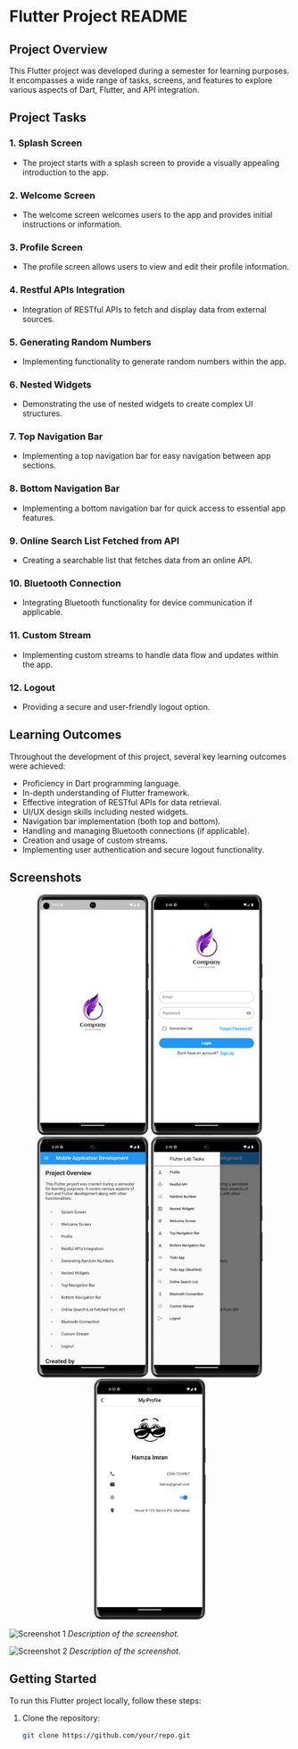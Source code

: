# Flutter Project README

## Project Overview

This Flutter project was developed during a semester for learning purposes. It encompasses a wide range of tasks, screens, and features to explore various aspects of Dart, Flutter, and API integration.

## Project Tasks

### 1. Splash Screen

- The project starts with a splash screen to provide a visually appealing introduction to the app.

### 2. Welcome Screen

- The welcome screen welcomes users to the app and provides initial instructions or information.

### 3. Profile Screen

- The profile screen allows users to view and edit their profile information.

### 4. Restful APIs Integration

- Integration of RESTful APIs to fetch and display data from external sources.

### 5. Generating Random Numbers

- Implementing functionality to generate random numbers within the app.

### 6. Nested Widgets

- Demonstrating the use of nested widgets to create complex UI structures.

### 7. Top Navigation Bar

- Implementing a top navigation bar for easy navigation between app sections.

### 8. Bottom Navigation Bar

- Implementing a bottom navigation bar for quick access to essential app features.

### 9. Online Search List Fetched from API

- Creating a searchable list that fetches data from an online API.

### 10. Bluetooth Connection

- Integrating Bluetooth functionality for device communication if applicable.

### 11. Custom Stream

- Implementing custom streams to handle data flow and updates within the app.

### 12. Logout

- Providing a secure and user-friendly logout option.

## Learning Outcomes

Throughout the development of this project, several key learning outcomes were achieved:

- Proficiency in Dart programming language.
- In-depth understanding of Flutter framework.
- Effective integration of RESTful APIs for data retrieval.
- UI/UX design skills including nested widgets.
- Navigation bar implementation (both top and bottom).
- Handling and managing Bluetooth connections (if applicable).
- Creation and usage of custom streams.
- Implementing user authentication and secure logout functionality.

## Screenshots


<p align="center">
  <img src="assets/screenshots/splash.png" width="200" alt="Screenshot 1">
  <img src="assets/screenshots/login.png" width="200" alt="Screenshot 2">
  <img src="assets/screenshots/home.png" width="200" alt="Screenshot 3">
  <img src="assets/screenshots/drawer.png" width="200" alt="Screenshot 4">
  <img src="assets/screenshots/profile.png" width="200" alt="Screenshot 5">
</p>


![Screenshot 1](screenshots/screenshot1.png)
*Description of the screenshot.*

![Screenshot 2](screenshots/screenshot2.png)
*Description of the screenshot.*

<!-- Add more screenshots as needed -->

## Getting Started

To run this Flutter project locally, follow these steps:

1. Clone the repository:

   ```bash
   git clone https://github.com/your/repo.git

